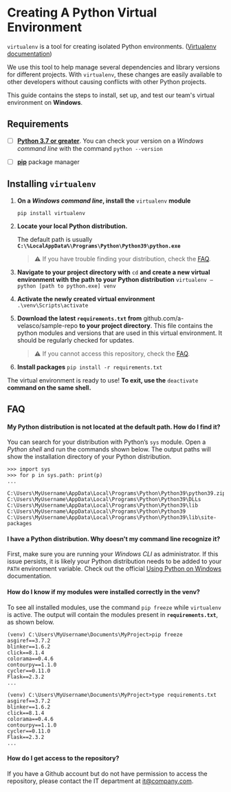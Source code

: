 # Creating A Python Virtual Environment

`virtualenv` is a tool for creating isolated Python environments. ([Virtualenv documentation](https://virtualenv.pypa.io/en/stable/))

We use this tool to help manage several dependencies and library versions for different projects. With `virtualenv`, these changes are easily available to other developers without causing conflicts with other Python projects.

This guide contains the steps to install, set up, and test our team's virtual environment on **Windows**.

## Requirements

- [ ] [**Python 3.7 or greater**](https://www.python.org/downloads/windows/). 
	You can check your version on a *Windows command line* with the command `python --version`
- [ ] [**pip**](https://phoenixnap.com/kb/install-pip-windows#ftoc-heading-2) package manager


## Installing `virtualenv`

1.  **On a *Windows command line*, install the** `virtualenv` **module**

    `pip install virtualenv`

2. **Locate your local Python distribution.**
    
    The default path is usually **`C:\%LocalAppData%\Programs\Python\Python39\python.exe`**
    
	>⚠️ If you have trouble finding your distribution, check the [FAQ](#my-python-distribution-is-not-located-at-the-default-path.-how-do-i-find-it).

3.   **Navigate to your project directory with** `cd` **and create a new virtual environment with the path to your Python distribution**
    `virtualenv —python [path to python.exe] venv`
4.  **Activate the newly created virtual environment**
    `.\venv\Scripts\activate`
6.  **Download the latest `requirements.txt` from** github.com/a-velasco/sample-repo **to your project directory**. This file contains the python modules and versions that are used in this virtual environment. It should be regularly checked for updates.
	>⚠️ If you cannot access this repository, check the [FAQ](#how-do-i-get-access-to-the-repository).
7.  **Install packages**
`pip install -r requirements.txt`

The virtual environment is ready to use! **To exit, use the** `deactivate` **command on the same shell.** 

## FAQ
#### My Python distribution is not located at the default path. How do I find it?
You can search for your distribution with Python’s `sys` module. 
Open a *Python shell* and run the commands shown below. The output paths will show the installation directory of your Python distribution.

    >>> import sys
    >>> for p in sys.path: print(p)
    ...
    
    C:\Users\MyUsername\AppData\Local\Programs\Python\Python39\python39.zip
    C:\Users\MyUsername\AppData\Local\Programs\Python\Python39\DLLs
    C:\Users\MyUsername\AppData\Local\Programs\Python\Python39\lib
    C:\Users\MyUsername\AppData\Local\Programs\Python\Python39
    C:\Users\MyUsername\AppData\Local\Programs\Python\Python39\lib\site-packages

 #### I have a Python distribution. Why doesn't my command line recognize it?
First, make sure you are running your *Windows CLI* as administrator.
If this issue persists, it is likely your Python distribution needs to be added to your `PATH` environment variable.
Check out the official [Using Python on Windows](https://docs.python.org/3/using/windows.html) documentation. 

#### How do I know if my modules were installed correctly in the venv?
To see all installed modules, use the command `pip freeze` while `virtualenv` is active. The output will contain the modules present in **`requirements.txt`**, as shown below.

    (venv) C:\Users\MyUsername\Documents\MyProject>pip freeze
    asgiref==3.7.2
    blinker==1.6.2
    click==8.1.4
    colorama==0.4.6
    contourpy==1.1.0
    cycler==0.11.0
    Flask==2.3.2
    ...
    
    (venv) C:\Users\MyUsername\Documents\MyProject>type requirements.txt
    asgiref==3.7.2
    blinker==1.6.2
    click==8.1.4
    colorama==0.4.6
    contourpy==1.1.0
    cycler==0.11.0
    Flask==2.3.2
    ...

 
#### How do I get access to the repository?
If you have a Github account but do not have permission to access the repository, please contact the IT department at 
it@company.com.



